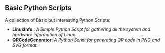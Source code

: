 ## Basic Python Scripts

A collection of Basic but interesting Python Scripts:

- **LinuxInfo** : *A Simple Python Script for gathering all the system and hardware information of Linux.* 
- **QRCodeGenerator**: *A Python Script for generating QR code in PNG and SVG format.* 